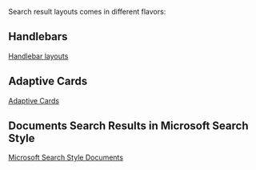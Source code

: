 
Search result layouts comes in different flavors: 

## Handlebars
[Handlebar layouts](/Results/Handlebars/Handlebars%20Result%20layouts.md)

## Adaptive Cards
[Adaptive Cards](/Results/Adaptive%20Cards/Adaptive%20Cards%20layouts.md)

## Documents Search Results in Microsoft Search Style
 [Microsoft Search Style Documents](/Results/Microsoft%20Search%20Style%20Documents/Microsoft%20Search%20Documents%20layouts.md)
